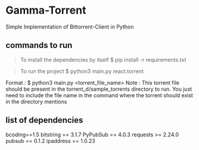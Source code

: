 # Gamma-Torrent
Simple Implementation of Bittorrent-Client in Python

## commands to run

> To install the dependencies by itself
	$ pip install -r requirements.txt

> To run the project
	$ python3 main.py react.torrent

Format : $ python3 main.py <torrent_file_name>
Note : This torrent file should be present in the torrent_d/sample_torrents directory to run. You just need to include the file name in the command where the torrent should exist in the directory mentions


## list of dependencies

bcoding==1.5
bitstring == 3.1.7
PyPubSub == 4.0.3
requests >= 2.24.0
pubsub == 0.1.2
ipaddress == 1.0.23

